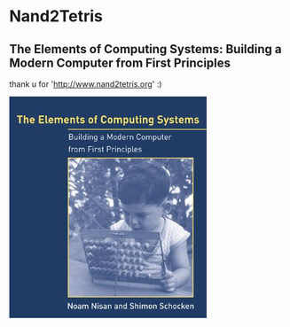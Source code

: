 Nand2Tetris
=============================

## The Elements of Computing Systems: Building a Modern Computer from First Principles

thank u for 'http://www.nand2tetris.org' :)

![Alt text](img.jpg)